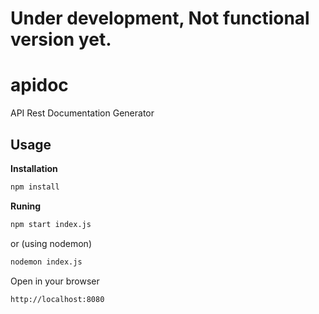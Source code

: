# Under development, Not functional version yet.

# apidoc
API Rest Documentation Generator 

## Usage

**Installation**
```bash
npm install
```

**Runing**
```bash
npm start index.js
```
or (using nodemon)
```bash
nodemon index.js
```
Open in your browser

```bash
http://localhost:8080
```
